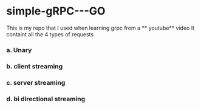 # simple-gRPC---GO

This is my repo that I used when learning grpc from a ** youtube** video
It containt all the 4 types of requests
### a. Unary
### b. client streaming
### c. server streaming
### d. bi directional streaming
